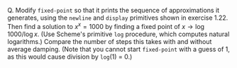 Q. Modify `fixed-point` so that it prints the sequence of approximations it generates, using the `newline` and `display` primitives shown in exercise 1.22. Then find a solution to $x^x = 1000$ by finding a fixed point of $x → \log{1000}/\log{x}$. (Use Scheme's primitive `log` procedure, which computes natural logarithms.) Compare the number of steps this takes with and without average damping. (Note that you cannot start `fixed-point` with a guess of 1, as this would cause division by `log`(1) = 0.)
